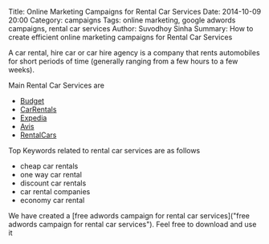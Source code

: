 Title: Online Marketing Campaigns for Rental Car Services
Date: 2014-10-09 20:00
Category: campaigns
Tags: online marketing, google adwords campaigns, rental car services
Author: Suvodhoy Sinha
Summary: How to create efficient online marketing campaigns for Rental Car Services

A car rental, hire car or car hire agency is a company that rents automobiles for short periods of time (generally ranging from a few hours to a few weeks).

Main Rental Car Services are 

- [Budget](http://www.budget.com/ "Budget Car Rental")
- [CarRentals](http://www.carrentals.com/ "CarRentals")
- [Expedia](http://www.expedia.com/ "Expedia Car Rentals")
- [Avis](http://www.avis.com/ "Avis Car Rentals")
- [RentalCars](http://rentalcars.us/ "Rental Cars")

Top Keywords related to rental car services are as follows

- cheap car rentals
- one way car rental
- discount car rentals
- car rental companies
- economy car rental

We have created a [free adwords campaign for rental car services]("free adwords campaign for rental car services"). Feel free to download and use it

